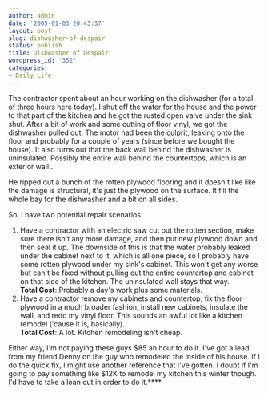 ```yaml
---
author: admin
date: '2005-01-03 20:43:37'
layout: post
slug: dishwasher-of-despair
status: publish
title: Dishwasher of Despair
wordpress_id: '352'
categories:
- Daily Life
---
```


The contractor spent about an hour working on the dishwasher (for a
total of three hours here today). I shut off the water for the house and
the power to that part of the kitchen and he got the rusted open valve
under the sink shut. After a bit of work and some cutting of floor
vinyl, we got the dishwasher pulled out. The motor had been the culprit,
leaking onto the floor and probably for a couple of years (since before
we bought the house). It also turns out that the back wall behind the
dishwasher is uninsulated. Possibly the entire wall behind the
countertops, which is an exterior wall...

He ripped out a bunch of the rotten plywood flooring and it doesn't like
like the damage is structural, it's just the plywood on the surface. It
fill the whole bay for the dishwasher and a bit on all sides.

So, I have two potential repair scenarios:

1.  Have a contractor with an electric saw cut out the rotten section,
    make sure there isn't any more damage, and then put new plywood down
    and then seal it up. The downside of this is that the water probably
    leaked under the cabinet next to it, which is all one piece, so I
    probably have some rotten plywood under my sink's cabinet. This
    won't get any worse but can't be fixed without pulling out the
    entire countertop and cabinet on that side of the kitchen. The
    uninsulated wall stays that way.\
     **Total Cost**: Probably a day's work plus some materials.
2.  Have a contractor remove my cabinets and countertop, fix the floor
    plywood in a much broader fashion, install new cabinets, insulate
    the wall, and redo my vinyl floor. This sounds an awful lot like a
    kitchen remodel ('cause it is, basically).\
     **Total Cost**: A lot. Kitchen remodeling isn't cheap.

Either way, I'm not paying these guys $85 an hour to do it. I've got a
lead from my friend Denny on the guy who remodeled the inside of his
house. If I do the quick fix, I might use another reference that I've
gotten. I doubt if I'm going to pay something like $12K to remodel my
kitchen this winter though. I'd have to take a loan out in order to do
it.****
